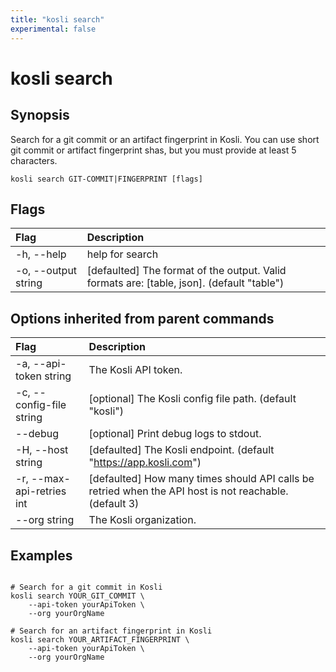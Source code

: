 ```yaml
---
title: "kosli search"
experimental: false
---
```


# kosli search

## Synopsis

Search for a git commit or an artifact fingerprint in Kosli. 
You can use short git commit or artifact fingerprint shas, but you must provide at least 5 characters.

```shell
kosli search GIT-COMMIT|FINGERPRINT [flags]
```

## Flags
| Flag | Description |
| :--- | :--- |
|    -h, --help  |  help for search  |
|    -o, --output string  |  [defaulted] The format of the output. Valid formats are: [table, json]. (default "table")  |


## Options inherited from parent commands
| Flag | Description |
| :--- | :--- |
|    -a, --api-token string  |  The Kosli API token.  |
|    -c, --config-file string  |  [optional] The Kosli config file path. (default "kosli")  |
|        --debug  |  [optional] Print debug logs to stdout.  |
|    -H, --host string  |  [defaulted] The Kosli endpoint. (default "https://app.kosli.com")  |
|    -r, --max-api-retries int  |  [defaulted] How many times should API calls be retried when the API host is not reachable. (default 3)  |
|        --org string  |  The Kosli organization.  |


## Examples

```shell

# Search for a git commit in Kosli
kosli search YOUR_GIT_COMMIT \
	--api-token yourApiToken \
	--org yourOrgName

# Search for an artifact fingerprint in Kosli
kosli search YOUR_ARTIFACT_FINGERPRINT \
	--api-token yourApiToken \
	--org yourOrgName

```

